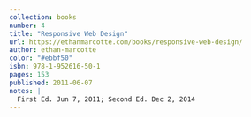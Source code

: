 ```yaml
---
collection: books
number: 4
title: "Responsive Web Design"
url: https://ethanmarcotte.com/books/responsive-web-design/
author: ethan-marcotte
color: "#ebbf50"
isbn: 978-1-952616-50-1
pages: 153
published: 2011-06-07
notes: |
  First Ed. Jun 7, 2011; Second Ed. Dec 2, 2014
---
```

